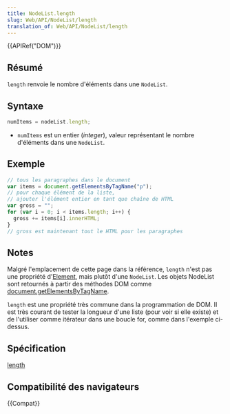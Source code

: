 ```yaml
---
title: NodeList.length
slug: Web/API/NodeList/length
translation_of: Web/API/NodeList/length
---
```


{{APIRef("DOM")}}

## Résumé

`length` renvoie le nombre d'éléments dans une `NodeList`.

## Syntaxe

```js
numItems = nodeList.length;
```

- `numItems` est un entier (_integer_), valeur représentant le nombre d'éléments dans une `NodeList`.

## Exemple

```js
// tous les paragraphes dans le document
var items = document.getElementsByTagName("p");
// pour chaque élément de la liste,
// ajouter l'élément entier en tant que chaîne de HTML
var gross = "";
for (var i = 0; i < items.length; i++) {
  gross += items[i].innerHTML;
}
// gross est maintenant tout le HTML pour les paragraphes
```

## Notes

Malgré l'emplacement de cette page dans la référence, `length` n'est pas une propriété d'[Element](en/DOM/element), mais plutôt d'une `NodeList`. Les objets NodeList sont retournés à partir des méthodes DOM comme [document.getElementsByTagName](en/DOM/document.getElementsByTagName).

`length` est une propriété très commune dans la programmation de DOM. Il est très courant de tester la longueur d'une liste (pour voir si elle existe) et de l'utiliser comme itérateur dans une boucle for, comme dans l'exemple ci-dessus.

## Spécification

[length](http://www.w3.org/TR/2000/REC-DOM-Level-2-Core-20001113/core.html#ID-203510337)

## Compatibilité des navigateurs

{{Compat}}
